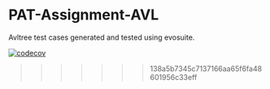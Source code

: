 # PAT-Assignment-AVL

Avltree test cases generated and tested using evosuite. 

[![codecov](https://codecov.io/gh/esshariprasad/PAT-Assignment-AVL/branch/main/graph/badge.svg?token=NXOHRVIJBE)](https://codecov.io/gh/esshariprasad/PAT-Assignment-AVL)
>>>>>>> 138a5b7345c7137166aa65f6fa48601956c33eff
